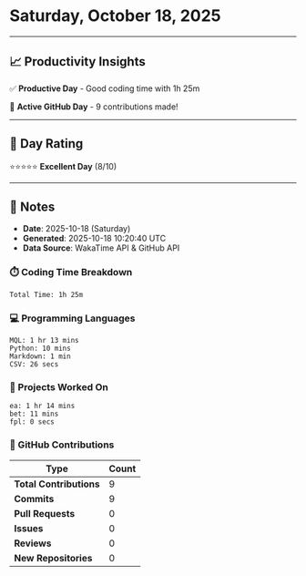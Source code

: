 # Saturday, October 18, 2025

---

## 📈 Productivity Insights

✅ **Productive Day** - Good coding time with 1h 25m

🚀 **Active GitHub Day** - 9 contributions made!

---

## 🎯 Day Rating

⭐⭐⭐⭐⭐ **Excellent Day** (8/10)

---

## 📝 Notes

- **Date**: 2025-10-18 (Saturday)
- **Generated**: 2025-10-18 10:20:40 UTC
- **Data Source**: WakaTime API & GitHub API


### ⏱️ Coding Time Breakdown

```
Total Time: 1h 25m
```

### 💻 Programming Languages

```
MQL: 1 hr 13 mins
Python: 10 mins
Markdown: 1 min
CSV: 26 secs
```

### 📂 Projects Worked On

```
ea: 1 hr 14 mins
bet: 11 mins
fpl: 0 secs

```


### 🐙 GitHub Contributions

| Type | Count |
|------|-------|
| **Total Contributions** | 9 |
| **Commits** | 9 |
| **Pull Requests** | 0 |
| **Issues** | 0 |
| **Reviews** | 0 |
| **New Repositories** | 0 |

